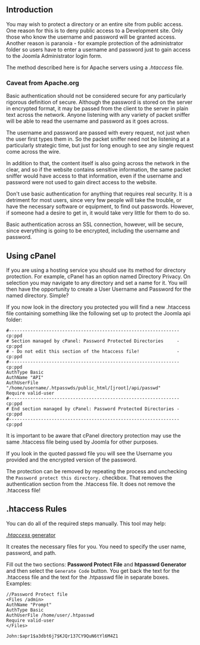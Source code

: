 <!-- Filename: How_do_you_password_protect_directories_using_htaccess%3F / Display title: Password protect directories -->

## Introduction

You may wish to protect a directory or an entire site from public access. One
reason for this is to deny public access to a Development site. Only those
who know the username and password will be granted access. Another reason is
paranoia - for example protection of the administrator folder so users have to
enter a username and password just to gain access to the Joomla Administrator
login form.

The method described here is for Apache servers using a *.htaccess* file.

### Caveat from Apache.org

Basic authentication should not be considered secure for any
particularly rigorous definition of secure. Although the password is
stored on the server in encrypted format, it may be passed from the client
to the server in plain text across the network. Anyone listening with
any variety of packet sniffer will be able to read the username and
password as it goes across.

The username and password are passed with every request,
not just when the user first types them in. So the packet sniffer need
not be listening at a particularly strategic time, but just for long
enough to see any single request come across the wire.

In addition to that, the content itself is also going across the network
in the clear, and so if the website contains sensitive information, the
same packet sniffer would have access to that information, even if the
username and password were not used to gain direct access to the
website.

Don't use basic authentication for anything that requires real security.
It is a detriment for most users, since very few people will take the
trouble, or have the necessary software or equipment, to find out
passwords. However, if someone had a desire to get in, it would take
very little for them to do so.

Basic authentication across an SSL connection, however, will be secure,
since everything is going to be encrypted, including the username and
password.

## Using cPanel

If you are using a hosting service you should use its method for directory
protection. For example, cPanel has an option named Directory Privacy. On
selection you may navigate to any directory and set a name for it. You will
then have the opportunity to create a User Username and Password for the
named directory. Simple?

If you now look in the directory you protected you will find a new .htaccess
file containing something like the following set up to protect the Joomla
api folder:

```
#----------------------------------------------------------------cp:ppd
# Section managed by cPanel: Password Protected Directories     -cp:ppd
# - Do not edit this section of the htaccess file!              -cp:ppd
#----------------------------------------------------------------cp:ppd
AuthType Basic
AuthName "API"
AuthUserFile "/home/username/.htpasswds/public_html/[jroot]/api/passwd"
Require valid-user
#----------------------------------------------------------------cp:ppd
# End section managed by cPanel: Password Protected Directories -cp:ppd
#----------------------------------------------------------------cp:ppd
```
It is important to be aware that cPanel directory protection may use the
same .htaccess file being used by Joomla for other purposes.

If you look in the quoted passwd file you will see the Username you provided
and the encrypted version of the password.

The protection can be removed by repeating the process and unchecking the
`Password protect this directory.` checkbox. That removes the authentication
section from the .htaccess file. It does not remove the .htaccess file!

## .htaccess Rules

You can do all of the required steps manually. This tool may help:

<a href="https://www.htaccessredirect.net/" class="external text"
target="_blank" rel="nofollow noreferrer noopener"><em>.htaccess</em>
generator</a>

It creates the necessary files for you. You need to specify the user name,
password, and path.

Fill out the two sections: **Password Protect File** and **htpasswd Generator**
and then select the `Generate Code` button. You get back the text for the
.htaccess file and the text for the .htpasswd file in separate boxes.
Examples:
```
//Password Protect file
<Files /admin>
AuthName "Prompt"
AuthType Basic
AuthUserFile /home/user/.htpasswd
Require valid-user
</Files>
```

```
John:$apr1$a3dbt6j7$KJQr137CY9QuN6tYl6M4Z1
```
